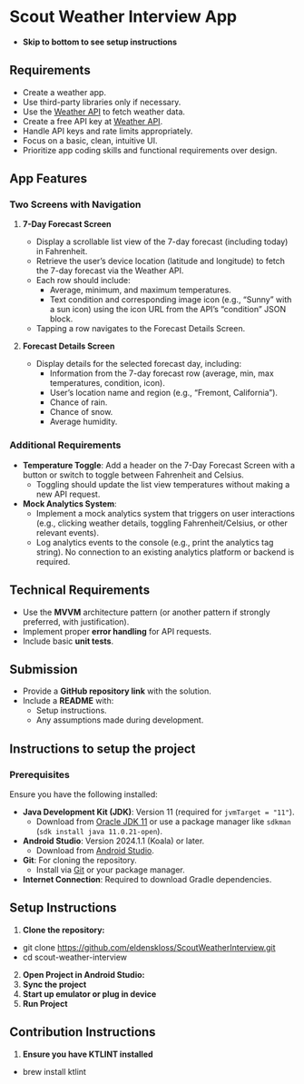 # Scout Weather Interview App
- **Skip to bottom to see setup instructions** 

## Requirements
- Create a weather app.
- Use third-party libraries only if necessary.
- Use the [Weather API](https://www.weatherapi.com) to fetch weather data.
- Create a free API key at [Weather API](https://www.weatherapi.com).
- Handle API keys and rate limits appropriately.
- Focus on a basic, clean, intuitive UI.
- Prioritize app coding skills and functional requirements over design.

## App Features
### Two Screens with Navigation
1. **7-Day Forecast Screen**
    - Display a scrollable list view of the 7-day forecast (including today) in Fahrenheit.
    - Retrieve the user’s device location (latitude and longitude) to fetch the 7-day forecast via the Weather API.
    - Each row should include:
        - Average, minimum, and maximum temperatures.
        - Text condition and corresponding image icon (e.g., “Sunny” with a sun icon) using the icon URL from the API’s “condition” JSON block.
    - Tapping a row navigates to the Forecast Details Screen.

2. **Forecast Details Screen**
    - Display details for the selected forecast day, including:
        - Information from the 7-day forecast row (average, min, max temperatures, condition, icon).
        - User’s location name and region (e.g., “Fremont, California”).
        - Chance of rain.
        - Chance of snow.
        - Average humidity.

### Additional Requirements
- **Temperature Toggle**: Add a header on the 7-Day Forecast Screen with a button or switch to toggle between Fahrenheit and Celsius.
    - Toggling should update the list view temperatures without making a new API request.
- **Mock Analytics System**:
    - Implement a mock analytics system that triggers on user interactions (e.g., clicking weather details, toggling Fahrenheit/Celsius, or other relevant events).
    - Log analytics events to the console (e.g., print the analytics tag string). No connection to an existing analytics platform or backend is required.

## Technical Requirements
- Use the **MVVM** architecture pattern (or another pattern if strongly preferred, with justification).
- Implement proper **error handling** for API requests.
- Include basic **unit tests**.

## Submission
- Provide a **GitHub repository link** with the solution.
- Include a **README** with:
    - Setup instructions.
    - Any assumptions made during development.



## Instructions to setup the project

### Prerequisites
Ensure you have the following installed:

- **Java Development Kit (JDK)**: Version 11 (required for `jvmTarget = "11"`).
    - Download from [Oracle JDK 11](https://www.oracle.com/java/technologies/javase-jdk11-downloads.html) or use a package manager like `sdkman` (`sdk install java 11.0.21-open`).
- **Android Studio**: Version 2024.1.1 (Koala) or later.
    - Download from [Android Studio](https://developer.android.com/studio).
- **Git**: For cloning the repository.
    - Install via [Git](https://git-scm.com/) or your package manager.
- **Internet Connection**: Required to download Gradle dependencies.

## Setup Instructions
1. **Clone the repository:**
 - git clone https://github.com/eldenskloss/ScoutWeatherInterview.git
 - cd scout-weather-interview
2. **Open Project in Android Studio:**
3. **Sync the project**
4. **Start up emulator or plug in device**
5. **Run Project**


## Contribution Instructions
1. **Ensure you have KTLINT installed**
  - brew install ktlint
